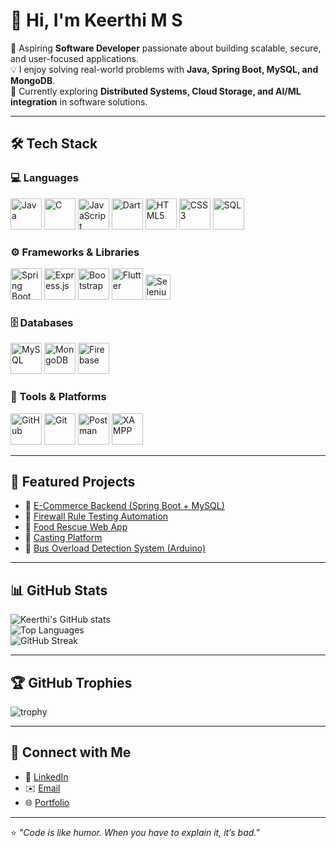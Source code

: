 # 👋 Hi, I'm Keerthi M S  

🚀 Aspiring **Software Developer** passionate about building scalable, secure, and user-focused applications.  
💡 I enjoy solving real-world problems with **Java, Spring Boot, MySQL, and MongoDB**.  
🌱 Currently exploring **Distributed Systems, Cloud Storage, and AI/ML integration** in software solutions.  

---

## 🛠️ Tech Stack  

### 💻 Languages  
<p align="left">
  <img src="https://skillicons.dev/icons?i=java" height="50" alt="Java"/>
  <img src="https://skillicons.dev/icons?i=c" height="50" alt="C"/>
  <img src="https://skillicons.dev/icons?i=javascript" height="50" alt="JavaScript"/>
  <img src="https://skillicons.dev/icons?i=dart" height="50" alt="Dart"/>
  <img src="https://skillicons.dev/icons?i=html" height="50" alt="HTML5"/>
  <img src="https://skillicons.dev/icons?i=css" height="50" alt="CSS3"/>
  <img src="https://skillicons.dev/icons?i=sql" height="50" alt="SQL"/>
</p>

### ⚙️ Frameworks & Libraries  
<p align="left">
  <img src="https://skillicons.dev/icons?i=spring" height="50" alt="Spring Boot"/>
  <img src="https://skillicons.dev/icons?i=express" height="50" alt="Express.js"/>
  <img src="https://skillicons.dev/icons?i=bootstrap" height="50" alt="Bootstrap"/>
  <img src="https://skillicons.dev/icons?i=flutter" height="50" alt="Flutter"/>
  <img src="https://img.shields.io/badge/Selenium-43B02A?style=for-the-badge&logo=selenium&logoColor=white" height="40" alt="Selenium"/>
</p>

### 🗄️ Databases  
<p align="left">
  <img src="https://skillicons.dev/icons?i=mysql" height="50" alt="MySQL"/>
  <img src="https://skillicons.dev/icons?i=mongodb" height="50" alt="MongoDB"/>
  <img src="https://skillicons.dev/icons?i=firebase" height="50" alt="Firebase"/>
</p>

### 🔧 Tools & Platforms  
<p align="left">
  <img src="https://skillicons.dev/icons?i=github" height="50" alt="GitHub"/>
  <img src="https://skillicons.dev/icons?i=git" height="50" alt="Git"/>
  <img src="https://skillicons.dev/icons?i=postman" height="50" alt="Postman"/>
  <img src="https://img.icons8.com/color/48/xampp.png" height="50" alt="XAMPP"/>


</p>

---

## 📌 Featured Projects  

- 🔹 [E-Commerce Backend (Spring Boot + MySQL)](https://github.com/Keerthims13/Ecommerce-Backend-Website)  
- 🔹 [Firewall Rule Testing Automation](https://github.com/Keerthims13/Firewall-Rule-Testing-Automation)  
- 🔹 [Food Rescue Web App](https://github.com/Keerthims13/Food-Rescue-App)  
- 🔹 [Casting Platform](https://github.com/Keerthims13/casting-platform)  
- 🔹 [Bus Overload Detection System (Arduino)](https://github.com/Keerthims13/Bus-overload-detection-system)  


---

## 📊 GitHub Stats  

![Keerthi's GitHub stats](https://github-readme-stats.vercel.app/api?username=yourusername&show_icons=true&theme=radical)  
![Top Languages](https://github-readme-stats.vercel.app/api/top-langs/?username=yourusername&layout=compact&theme=radical)  
![GitHub Streak](https://github-readme-streak-stats.herokuapp.com/?user=yourusername&theme=radical)  

---

## 🏆 GitHub Trophies  

![trophy](https://github-profile-trophy.vercel.app/?username=yourusername&theme=onedark&margin-w=15&margin-h=15)  

---

## 🤝 Connect with Me  

- 💼 [LinkedIn](https://www.linkedin.com/in/keerthi-m-s-b9b694218)  
- ✉️ [Email](mailto:keerthims1303@gmail.com)  
- 🌐 [Portfolio](https://yourportfolio.com)  



---

⭐ *"Code is like humor. When you have to explain it, it’s bad."*  

